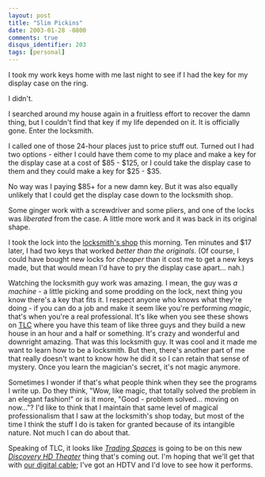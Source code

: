 ```yaml
---
layout: post
title: "Slim Pickins"
date: 2003-01-28 -0800
comments: true
disqus_identifier: 203
tags: [personal]
---
```

I took my work keys home with me last night to see if I had the key for
my display case on the ring.

 I didn't.

 I searched around my house again in a fruitless effort to recover the
damn thing, but I couldn't find that key if my life depended on it. It
is officially gone. Enter the locksmith.

 I called one of those 24-hour places just to price stuff out. Turned
out I had two options - either I could have them come to my place and
make a key for the display case at a cost of $85 - $125, or I could
take the display case to them and they could make a key for $25 -
$35.

 No way was I paying $85+ for a new damn key. But it was also equally
unlikely that I could get the display case down to the locksmith shop.

 Some ginger work with a screwdriver and some pliers, and one of the
locks was *liberated* from the case. A little more work and it was back
in its original shape.

 I took the lock into the [locksmith's
shop](http://www.yellowpages-ads.com/01233384) this morning. Ten minutes
and $17 later, I had two keys that worked *better than the originals*.
(Of course, I could have bought new locks for *cheaper* than it cost me
to get a new keys made, but that would mean I'd have to pry the display
case apart... nah.)

 Watching the locksmith guy work was amazing. I mean, the guy was *a
machine* - a little picking and some prodding on the lock, next thing
you know there's a key that fits it. I respect anyone who knows what
they're doing - if you can do a job and make it seem like you're
performing *magic*, that's when you're a real professional. It's like
when you see these shows on [TLC](http://tlc.discovery.com/) where you
have this team of like three guys and they build a new house in an hour
and a half or something. It's crazy and wonderful and downright amazing.
That was this locksmith guy. It was cool and it made me want to learn
how to be a locksmith. But then, there's another part of me that really
doesn't want to know how he did it so I can retain that sense of
mystery. Once you learn the magician's secret, it's not magic anymore.

 Sometimes I wonder if that's what people think when they see the
programs I write up. Do they think, "Wow, like magic, that totally
solved the problem in an elegant fashion!" or is it more, "Good -
problem solved... moving on now..."? I'd like to think that I maintain
that same level of magical professionalism that I saw at the locksmith's
shop today, but most of the time I think the stuff I do is taken for
granted because of its intangible nature. Not much I can do about that.

 Speaking of TLC, it looks like [*Trading
Spaces*](http://tlc.discovery.com/fansites/tradingspaces/tradingspaces.html)
is going to be on this new [*Discovery HD
Theater*](http://dhd.discovery.com/) thing that's coming out. I'm hoping
that we'll get that with [our digital
cable](http://www.attbroadband.com/); I've got an HDTV and I'd love to
see how it performs.
